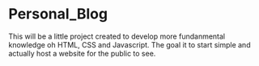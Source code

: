# Personal_Blog
This will be a little project created to develop more fundanmental knowledge oh HTML, CSS and Javascript. The goal it to start simple and actually host a website for the public to see. 
